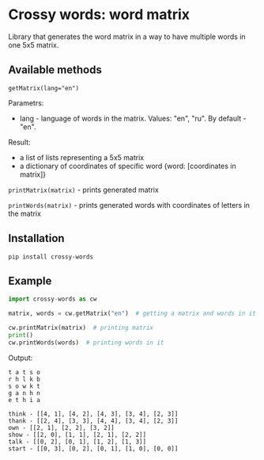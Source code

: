 # Crossy words: word matrix
Library that generates the word matrix in a way to have multiple words in one 5x5 matrix.
## Available methods
`getMatrix(lang="en")`

Parametrs:
- lang - language of words in the matrix. Values: "en", "ru". By default - "en".

Result:
- a list of lists representing a 5x5 matrix 
- a dictionary of coordinates of specific word {word: [coordinates in matrix]}

`printMatrix(matrix)` - prints generated matrix

`printWords(matrix)` - prints generated words with coordinates of letters in the matrix

## Installation
`pip install crossy-words`

## Example
```python
import crossy-words as cw

matrix, words = cw.getMatrix("en")  # getting a matrix and words in it

cw.printMatrix(matrix)  # printing matrix
print()
cw.printWords(words)  # printing words in it
```
Output:
```
t a t s o
r h l k b
s o w k t
g a n h n
e t h i a

think - [[4, 1], [4, 2], [4, 3], [3, 4], [2, 3]]
thank - [[2, 4], [3, 3], [4, 4], [3, 4], [2, 3]]
own - [[2, 1], [2, 2], [3, 2]]
show - [[2, 0], [1, 1], [2, 1], [2, 2]]
talk - [[0, 2], [0, 1], [1, 2], [1, 3]]
start - [[0, 3], [0, 2], [0, 1], [1, 0], [0, 0]]

```
